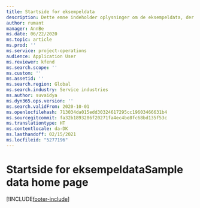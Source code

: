 ```yaml
---
title: Startside for eksempeldata
description: Dette emne indeholder oplysninger om de eksempeldata, der er tilgængelige for Dynamics 365 Project-operationer.
author: rumant
manager: AnnBe
ms.date: 06/22/2020
ms.topic: article
ms.prod: ''
ms.service: project-operations
audience: Application User
ms.reviewer: kfend
ms.search.scope: ''
ms.custom: ''
ms.assetid: ''
ms.search.region: Global
ms.search.industry: Service industries
ms.author: suvaidya
ms.dyn365.ops.version: ''
ms.search.validFrom: 2020-10-01
ms.openlocfilehash: 713034da015edd30324617295cc19603466631b4
ms.sourcegitcommit: fa32b1893286f20271fa4ec4be8fc68bd135f53c
ms.translationtype: HT
ms.contentlocale: da-DK
ms.lasthandoff: 02/15/2021
ms.locfileid: "5277196"
---
```

# <a name="sample-data-home-page"></a><span data-ttu-id="c0093-103">Startside for eksempeldata</span><span class="sxs-lookup"><span data-stu-id="c0093-103">Sample data home page</span></span>


[!INCLUDE[footer-include](../includes/footer-banner.md)]